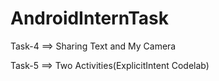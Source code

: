 # AndroidInternTask


Task-4 ==> Sharing Text and My Camera

Task-5 ==> Two Activities(ExplicitIntent Codelab)
